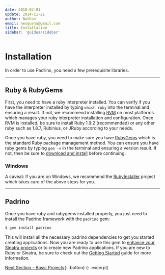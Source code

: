 ```yaml
---
date: 2010-03-01
update: 2014-11-21
author: Nathan
email: nesquena@gmail.com
title: Installation
sidebar: 'guides/sidebar'
---
```


# Installation

In order to use Padrino, you need a few prerequisite libraries.

---

## Ruby & RubyGems

First, you need to have a ruby interpreter installed. You can verify if you have
the interpreter installed by typing `which ruby` into the terminal and ensuring
a result. If not, we recommend installing
[RVM](https://rvm.io/rvm/install) on most platforms which manages
your ruby interpreter installation and configuration. Once RVM is installed, be
sure to install Ruby 1.9.2 (recommended) or any other ruby such as 1.8.7,
Rubinius, or JRuby according to your needs.

Once you have ruby, you need to make sure you have
[RubyGems](https://rubygems.org) which is the standard Ruby package management
method. You can ensure you have ruby gems by typing `gem -v` in the terminal and
ensuring a version result. If not, then be sure to
[download and install](https://rubygems.org/pages/download) before continuing.

### Windows

A caveat: If you are on Windows, we recommend the
[RubyInstaller](http://rubyinstaller.org) project which takes care of the above
steps for you.

---

## Padrino

Once you have ruby and rubygems installed properly, you just need to install the
Padrino framework with the `padrino` gem:

~~~ sh
$ gem install padrino
~~~

This will install all the necessary padrino dependencies to get you started
creating applications. Now you are ready to use this gem to
[enhance your Sinatra projects](/guides/standalone-usage-in-sinatra) or to
create new Padrino applications. If you are new to Ruby or Sinatra, be sure to
check out the [Getting Started](/guides/getting-started) guide for more
information.

[Next Section &ndash; Basic Projects](/guides/basic-projects){: .button}
{: .excerpt}
